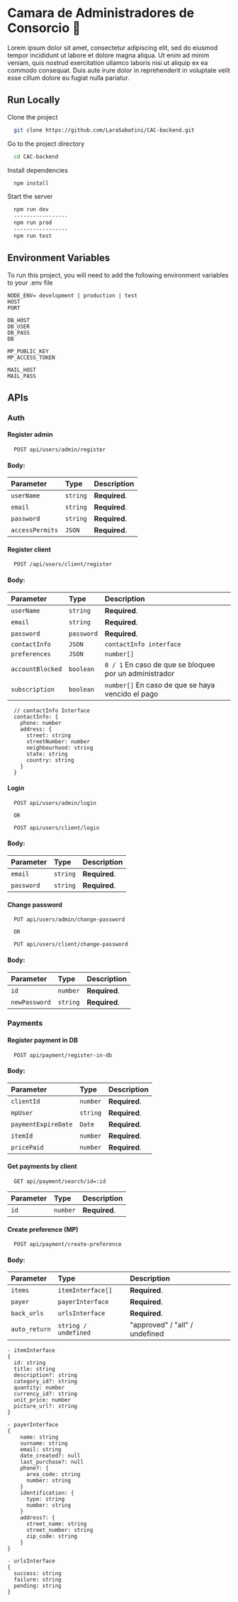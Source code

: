 
# Camara de Administradores de Consorcio 🏢

Lorem ipsum dolor sit amet, consectetur adipiscing elit, sed do eiusmod tempor incididunt ut labore et dolore magna aliqua. Ut enim ad minim veniam, quis nostrud exercitation ullamco laboris nisi ut aliquip ex ea commodo consequat. Duis aute irure dolor in reprehenderit in voluptate velit esse cillum dolore eu fugiat nulla pariatur.

## Run Locally

Clone the project

```bash
  git clone https://github.com/LaraSabatini/CAC-backend.git
```

Go to the project directory

```bash
  cd CAC-backend
```

Install dependencies

```bash
  npm install
```

Start the server

```bash
  npm run dev
  -----------------
  npm run prod
  -----------------
  npm run test
```

## Environment Variables

To run this project, you will need to add the following environment variables to your .env file

```
NODE_ENV= development | production | test
HOST
PORT

DB_HOST
DB_USER
DB_PASS
DB

MP_PUBLIC_KEY
MP_ACCESS_TOKEN

MAIL_HOST
MAIL_PASS
```

## APIs

### Auth

#### Register admin

```http
  POST api/users/admin/register
```

#### Body:

| Parameter | Type     | Description                |
| :-------- | :------- | :------------------------- |
| `userName`| `string`| **Required**.             |
| `email`| `string`| **Required**.             |
| `password`| `string`| **Required**.             |
| `accessPermits`| `JSON`| **Required**.             |


#### Register client

```http
  POST /api/users/client/register
```
#### Body:


| Parameter | Type     | Description                       |
| :-------- | :------- | :-------------------------------- |
| `userName`      | `string` | **Required**. |
| `email`      | `string` | **Required**. |
| `password`      | `password` | **Required**. |
| `contactInfo`      | `JSON` | `contactInfo interface` |
| `preferences`      | `JSON` | `number[]` |
| `accountBlocked`      | `boolean` | `0 / 1` En caso de que se bloquee por un administrador  |
| `subscription`      | `boolean` | `number[]` En caso de que se haya vencido el pago |

```
  // contactInfo Interface
  contactInfo: {
    phone: number
    address: {
      street: string
      streetNumber: number
      neighbourhood: string
      state: string
      country: string
    }
  }
```

#### Login

```http
  POST api/users/admin/login

  OR

  POST api/users/client/login
```

#### Body:

| Parameter | Type     | Description                |
| :-------- | :------- | :------------------------- |
| `email`| `string`| **Required**.             |
| `password`| `string`| **Required**.             |


#### Change password

```http
  PUT api/users/admin/change-password

  OR

  PUT api/users/client/change-password
```

#### Body:

| Parameter | Type     | Description                |
| :-------- | :------- | :------------------------- |
| `id`| `number`| **Required**.             |
| `newPassword`| `string`| **Required**.             |


### Payments

#### Register payment in DB

```http
  POST api/payment/register-in-db
```

#### Body:

| Parameter | Type     | Description                |
| :-------- | :------- | :------------------------- |
| `clientId`| `number`| **Required**.             |
| `mpUser`| `string`| **Required**.             |
| `paymentExpireDate`| `Date`| **Required**.             |
| `itemId`| `number`| **Required**.             |
| `pricePaid`| `number`| **Required**.             |


#### Get payments by client

```http
  GET api/payment/search/id=:id
```

| Parameter | Type     | Description                |
| :-------- | :------- | :------------------------- |
| `id`| `number`| **Required**.             |

#### Create preference (MP)

```http
  POST api/payment/create-preference
```

#### Body:

| Parameter | Type     | Description                |
| :-------- | :------- | :------------------------- |
| `items`| `itemInterface[]`| **Required**.             |
| `payer`| `payerInterface`| **Required**.             |
| `back_urls`| `urlsInterface`| **Required**.             |
| `auto_return`| `string / undefined`| "approved" / "all" / undefined             |


  ```
  - itemInterface
  {
    id: string
    title: string
    description?: string
    category_id?: string
    quantity: number
    currency_id?: string
    unit_price: number
    picture_url?: string
  }

  - payerInterface
  {
      name: string
      surname: string
      email: string
      date_created?: null
      last_purchase?: null
      phone?: {
        area_code: string
        number: string
      }
      identification: {
        type: string
        number: string
      }
      address?: {
        street_name: string
        street_number: string
        zip_code: string
      }
  }

  - urlsInterface
  {
    success: string
    failure: string
    pending: string
  }
```
